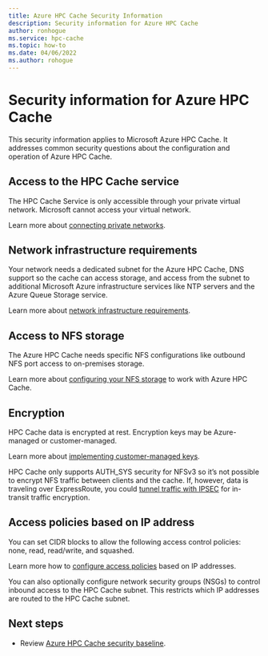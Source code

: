 ```yaml
---
title: Azure HPC Cache Security Information
description: Security information for Azure HPC Cache
author: ronhogue
ms.service: hpc-cache
ms.topic: how-to
ms.date: 04/06/2022
ms.author: rohogue
---
```


# Security information for Azure HPC Cache

This security information applies to Microsoft Azure HPC Cache. It addresses common security questions about the configuration and operation of Azure HPC Cache.

## Access to the HPC Cache service

The HPC Cache Service is only accessible through your private virtual network. Microsoft cannot access your virtual network.

Learn more about [connecting private networks](/security/benchmark/azure/baselines/hpc-cache-security-baseline.md).

## Network infrastructure requirements

Your network needs a dedicated subnet for the Azure HPC Cache, DNS support so the cache can access storage, and access from the subnet to additional Microsoft Azure infrastructure services like NTP servers and the Azure Queue Storage service.

Learn more about [network infrastructure requirements](hpc-cache-prerequisites.md#network-infrastructure).

## Access to NFS storage

The Azure HPC Cache needs specific NFS configurations like outbound NFS port access to on-premises storage.

Learn more about [configuring your NFS storage](hpc-cache-prerequisites.md#nfs-storage-requirements) to work with Azure HPC Cache.

## Encryption

HPC Cache data is encrypted at rest. Encryption keys may be Azure-managed or customer-managed.

Learn more about [implementing customer-managed keys](customer-keys.md).

HPC Cache only supports AUTH_SYS security for NFSv3 so it’s not possible to encrypt NFS traffic between clients and the cache. If, however, data is traveling over ExpressRoute, you could [tunnel traffic with IPSEC](../virtual-wan/vpn-over-expressroute.md) for in-transit traffic encryption.

## Access policies based on IP address

You can set CIDR blocks to allow the following access control policies: none, read, read/write, and squashed.

Learn more how to [configure access policies](access-policies.md) based on IP addresses.

You can also optionally configure network security groups (NSGs) to control inbound access to the HPC Cache subnet. This restricts which IP addresses are routed to the HPC Cache subnet.

## Next steps

* Review [Azure HPC Cache security baseline](/security/benchmark/azure/baselines/hpc-cache-security-baseline.md).
